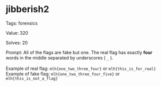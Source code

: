 
jibberish2
==========


Tags: forensics

Value: 320

Solves: 20

Prompt: All of the flags are fake but one. The real flag has exactly **four** words in the middle separated by underscores ( `_` ). </br></br> Example of real flag: `mlh{one_two_three_four}` or `mlh{this_is_for_real}` Example of fake flag: `mlh{one_two_three_four_five}` or `mlh{this_is_not_a_flag}`

